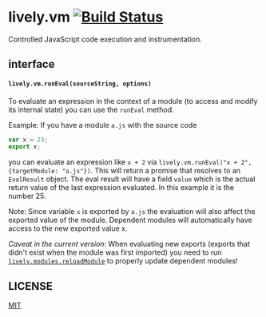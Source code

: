 # lively.vm [![Build Status](https://travis-ci.org/LivelyKernel/lively.vm.svg)](https://travis-ci.org/LivelyKernel/lively.vm)

Controlled JavaScript code execution and instrumentation.

## interface

#### `lively.vm.runEval(sourceString, options)`

To evaluate an expression in the context of a module (to access and modify
its internal state) you can use the `runEval` method.

Example: If you have a module `a.js` with the source code

```js
var x = 23;
export x;
```

you can evaluate an expression like `x + 2` via
`lively.vm.runEval("x + 2", {targetModule: "a.js"})`.
This will return a promise that resolves to an `EvalResult` object. The eval
result will have a field `value` which is the actual return value of the last
expression evaluated. In this example it is the number 25.

Note: Since variable `x` is exported by `a.js` the evaluation will also
affect the exported value of the module. Dependent modules will automatically
have access to the new exported value x.

*Caveat in the current version*: When evaluating new exports (exports that
didn't exist when the module was first imported) you need to run
[`lively.modules.reloadModule`](https://github.com/LivelyKernel/lively.modules#reloadmodulemodulename-options)
to properly update dependent modules!

<!--
## Examples

```js
var state = {y: 2};
lively.vm.syncEval(
  "var x, y; (function() { x = y * 3; })();",
  {topLevelVarRecorder: state});
state.x // => 6
window.x // -> undefined, evalSync did not touch globals
```
-->

## LICENSE

[MIT](LICENSE)

